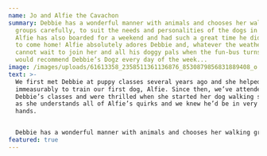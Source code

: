 ```yaml
---
name: Jo and Alfie the Cavachon
summary: Debbie has a wonderful manner with animals and chooses her walking
  groups carefully, to suit the needs and personalities of the dogs in her care.
  Alfie has also boarded for a weekend and had such a great time he didn’t want
  to come home! Alfie absolutely adores Debbie and, whatever the weather, he
  cannot wait to join her and all his doggy pals when the fun-bus turns up! I
  would recommend Debbie’s Dogz every day of the week...
image: /images/uploads/61613358_2358511361136876_8530879856831889408_o.jpg
text: >-
  We first met Debbie at puppy classes several years ago and she helped us
  immeasurably to train our first dog, Alfie. Since then, we’ve attended many of
  Debbie’s classes and were thrilled when she started her dog walking service,
  as she understands all of Alfie’s quirks and we knew he’d be in very safe
  hands.


  Debbie has a wonderful manner with animals and chooses her walking groups carefully, to suit the needs and personalities of the dogs in her care. Alfie has also boarded for a weekend and had such a great time he didn’t want to come home! Alfie absolutely adores Debbie and, whatever the weather, he cannot wait to join her and all his doggy pals when the fun-bus turns up! I would recommend Debbie’s Dogz every day of the week.”
featured: true
---
```

